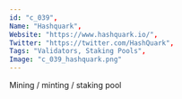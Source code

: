 ```yaml
--- 
id: "c_039", 
Name: "Hashquark", 
Website: "https://www.hashquark.io/", 
Twitter: "https://twitter.com/HashQuark", 
Tags: "Validators, Staking Pools", 
Image: "c_039_hashquark.png" 
--- 
```

<!--lang:en--> 
Mining / minting / staking pool
<!--lang:es--] 
Minería / acuñación / grupo de participación
<!--lang:de--] 
Mining / Minting / Staking-Pool
<!--lang:fr--] 
Pool minier / monnayeur / jalonnement
<!--lang:pl--] 
Górnictwo / bicie / tyczenie puli
<!--lang:uk--] 
Майнінг / карбування / стейкинг-пул
[!--lang:*--> 
